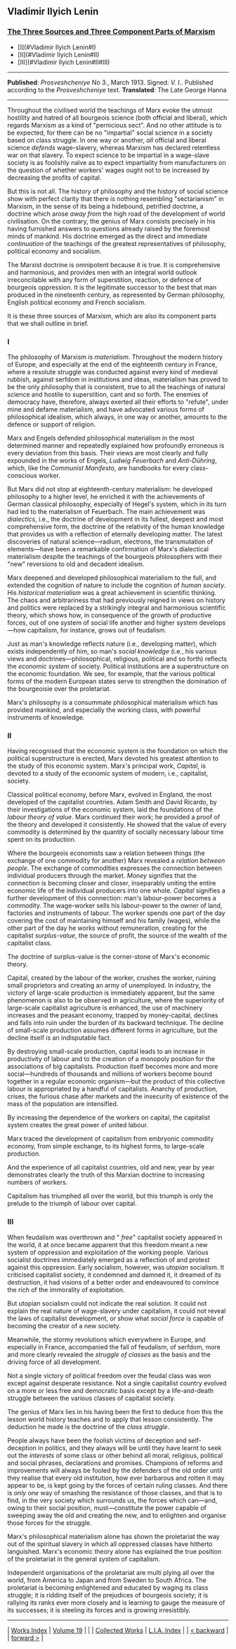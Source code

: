 ## Vladimir Ilyich Lenin

### [The Three Sources and Three Component Parts of Marxism](https://www.marxists.org/archive/lenin/works/1913/mar/x01.htm)

  - [I](#Vladimir Ilyich Lenin#I)
  - [II](#Vladimir Ilyich Lenin#II)
  - [III](#Vladimir Ilyich Lenin#II#III)

---

**Published**: _Prosveshcheniye_ No 3., March 1913. Signed: _V. I._. Published according to the _Prosveshcheniye_ text.
**Translated**: The Late George Hanna

---

Throughout the civilised world the teachings of Marx evoke the utmost hostility and hatred of all bourgeois science (both official and liberal), which regards Marxism as a kind of "pernicious sect". And no other attitude is to be expected, for there can be no "impartial" social science in a society based on class struggle. In one way or another, _all_ official and liberal science _defends_ wage-slavery, whereas Marxism has declared relentless war on that slavery. To expect science to be impartial in a wage-slave society is as foolishly naïve as to expect impartiality from manufacturers on the question of whether workers' wages ought not to be increased by decreasing the profits of capital.

But this is not all. The history of philosophy and the history of social science show with perfect clarity that there is nothing resembling "sectarianism" in Marxism, in the sense of its being a hidebound, petrified doctrine, a doctrine which arose _away from_ the high road of the development of world civilisation. On the contrary, the genius of Marx consists precisely in his having furnished answers to questions already raised by the foremost minds of mankind. His doctrine emerged as the direct and immediate _continuation_ of the teachings of the greatest representatives of philosophy, political economy and socialism.

The Marxist doctrine is omnipotent because it is true. It is comprehensive and harmonious, and provides men with an integral world outlook irreconcilable with any form of superstition, reaction, or defence of bourgeois oppression. It is the legitimate successor to the best that man produced in the nineteenth century, as represented by German philosophy, English political economy and French socialism.

It is these three sources of Marxism, which are also its component parts that we shall outline in brief.

### I

The philosophy of Marxism is _materialism_. Throughout the modern history of Europe, and especially at the end of the eighteenth century in France, where a resolute struggle was conducted against every kind of medieval rubbish, against serfdom in institutions and ideas, materialism has proved to be the only philosophy that is consistent, true to all the teachings of natural science and hostile to superstition, cant and so forth. The enemies of democracy have, therefore, always exerted all their efforts to "refute", under mine and defame materialism, and have advocated various forms of philosophical idealism, which always, in one way or another, amounts to the defence or support of religion.

Marx and Engels defended philosophical materialism in the most determined manner and repeatedly explained how profoundly erroneous is every deviation from this basis. Their views are most clearly and fully expounded in the works of Engels, _Ludwig Feuerbach_ and _Anti-Dühring_, which, like the _Communist Manifesto_, are handbooks for every class-conscious worker.

But Marx did not stop at eighteenth-century materialism: he developed philosophy to a higher level, he enriched it with the achievements of German classical philosophy, especially of Hegel's system, which in its turn had led to the materialism of Feuerbach. The main achievement was _dialectics_, i.e., the doctrine of development in its fullest, deepest and most comprehensive form, the doctrine of the relativity of the human knowledge that provides us with a reflection of eternally developing matter. The latest discoveries of natural science—radium, electrons, the transmutation of elements—have been a remarkable confirmation of Marx's dialectical materialism despite the teachings of the bourgeois philosophers with their "new" reversions to old and decadent idealism.

Marx deepened and developed philosophical materialism to the full, and extended the cognition of nature to include the cognition of _human society_. His _historical materialism_ was a great achievement in scientific thinking. The chaos and arbitrariness that had previously reigned in views on history and politics were replaced by a strikingly integral and harmonious scientific theory, which shows how, in consequence of the growth of productive forces, out of one system of social life another and higher system develops—how capitalism, for instance, grows out of feudalism.

Just as man's knowledge reflects nature (i.e., developing matter), which exists independently of him, so man's _social knowledge_ (i.e., his various views and doctrines—philosophical, religious, political and so forth) reflects the _economic system_ of society. Political institutions are a superstructure on the economic foundation. We see, for example, that the various political forms of the modern European states serve to strengthen the domination of the bourgeoisie over the proletariat.

Marx's philosophy is a consummate philosophical materialism which has provided mankind, and especially the working class, with powerful instruments of knowledge.

### II

Having recognised that the economic system is the foundation on which the political superstructure is erected, Marx devoted his greatest attention to the study of this economic system. Marx's principal work, _Capital_, is devoted to a study of the economic system of modern, i.e., capitalist, society.

Classical political economy, before Marx, evolved in England, the most developed of the capitalist countries. Adam Smith and David Ricardo, by their investigations of the economic system, laid the foundations of the _labour theory of value_. Marx continued their work; he provided a proof of the theory and developed it consistently. He showed that the value of every commodity is determined by the quantity of socially necessary labour time spent on its production.

Where the bourgeois economists saw a relation between things (the exchange of one commodity for another) Marx revealed a _relation between people_. The exchange of commodities expresses the connection between individual producers through the market. _Money_ signifies that the connection is becoming closer and closer, inseparably uniting the entire economic life of the individual producers into one whole. _Capital_ signifies a further development of this connection: man's labour-power becomes a commodity. The wage-worker sells his labour-power to the owner of land, factories and instruments of labour. The worker spends one part of the day covering the cost of maintaining himself and his family (wages), while the other part of the day he works without remuneration, creating for the capitalist _surplus-value_, the source of profit, the source of the wealth of the capitalist class.

The doctrine of surplus-value is the corner-stone of Marx's economic theory.

Capital, created by the labour of the worker, crushes the worker, ruining small proprietors and creating an army of unemployed. In industry, the victory of large-scale production is immediately apparent, but the same phenomenon is also to be observed in agriculture, where the superiority of large-scale capitalist agriculture is enhanced, the use of machinery increases and the peasant economy, trapped by money-capital, declines and falls into ruin under the burden of its backward technique. The decline of small-scale production assumes different forms in agriculture, but the decline itself is an indisputable fact.

By destroying small-scale production, capital leads to an increase in productivity of labour and to the creation of a monopoly position for the associations of big capitalists. Production itself becomes more and more social—hundreds of thousands and millions of workers become bound together in a regular economic organism—but the product of this collective labour is appropriated by a handful of capitalists. Anarchy of production, crises, the furious chase after markets and the insecurity of existence of the mass of the population are intensified.

By increasing the dependence of the workers on capital, the capitalist system creates the great power of united labour.

Marx traced the development of capitalism from embryonic commodity economy, from simple exchange, to its highest forms, to large-scale production.

And the experience of all capitalist countries, old and new, year by year demonstrates clearly the truth of this Marxian doctrine to increasing numbers of workers.

Capitalism has triumphed all over the world, but this triumph is only the prelude to the triumph of labour over capital.

### III

When feudalism was overthrown and " _free_" capitalist society appeared in the world, it at once became apparent that this freedom meant a new system of oppression and exploitation of the working people. Various socialist doctrines immediately emerged as a reflection of and protest against this oppression. Early socialism, however, was _utopian_ socialism. It criticised capitalist society, it condemned and damned it, it dreamed of its destruction, it had visions of a better order and endeavoured to convince the rich of the immorality of exploitation.

But utopian socialism could not indicate the real solution. It could not explain the real nature of wage-slavery under capitalism, it could not reveal the laws of capitalist development, or show what _social force_ is capable of becoming the creator of a new society.

Meanwhile, the stormy revolutions which everywhere in Europe, and especially in France, accompanied the fall of feudalism, of serfdom, more and more clearly revealed the _struggle of classes_ as the basis and the driving force of all development.

Not a single victory of political freedom over the feudal class was won except against desperate resistance. Not a single capitalist country evolved on a more or less free and democratic basis except by a life-and-death struggle between the various classes of capitalist society.

The genius of Marx lies in his having been the first to deduce from this the lesson world history teaches and to apply that lesson consistently. The deduction he made is the doctrine of the _class struggle_.

People always have been the foolish victims of deception and self-deception in politics, and they always will be until they have learnt to seek out the _interests_ of some class or other behind all moral, religious, political and social phrases, declarations and promises. Champions of reforms and improvements will always be fooled by the defenders of the old order until they realise that every old institution, how ever barbarous and rotten it may appear to be, is kept going by the forces of certain ruling classes. And there is _only one_ way of smashing the resistance of those classes, and that is to find, in the very society which surrounds us, the forces which can—and, owing to their social position, must—constitute the power capable of sweeping away the old and creating the new, and to enlighten and organise those forces for the struggle.

Marx's philosophical materialism alone has shown the proletariat the way out of the spiritual slavery in which all oppressed classes have hitherto languished. Marx's economic theory alone has explained the true position of the proletariat in the general system of capitalism.

Independent organisations of the proletariat are multi plying all over the world, from America to Japan and from Sweden to South Africa. The proletariat is becoming enlightened and educated by waging its class struggle; it is ridding itself of the prejudices of bourgeois society; it is rallying its ranks ever more closely and is learning to gauge the measure of its successes; it is steeling its forces and is growing irresistibly.

---

| [Works Index](../../index.htm) | [Volume 19](../../cw/volume19.htm) | | | [Collected Works](../../cw/index.htm#volume05) | [L.I.A. Index](../../../index.htm) |
| [< backward](../../cw/volume19.htm#preface_bk "Volume 19: Preface") | | [forward >](../../1913/mar/22.htm "Big Achievement of the Chinese Republic") |

